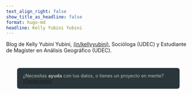```yaml
---
text_align_right: false
show_title_as_headline: false
format: hugo-md
headline: Kelly Yubini Yubini 
---
```



Blog de Kelly Yubini Yubini, [(in/kellyyubini)](https://www.linkedin.com/in/kelly-yubini-aa9a32182/), Socióloga (UDEC) y Estudiante de Magíster en Análisis Geográfico (UDEC). 

<div style="padding:16px;padding-bottom:1px;padding-top:1px;background-color: #2A363BFF;color:#BCC2A5FF;border-radius:6px;margin:20px;margin-top:40px;margin-left:30px;margin-right:30px;font-size:90%;"><p>¿Necesitas <strong>ayuda</strong> con tus datos, o tienes un proyecto en mente? <a href="/contact/">¡Contáctame!</a> 
</div>
